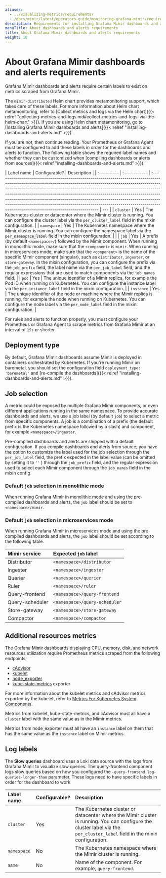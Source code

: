 ```yaml
---
aliases:
  - ../visualizing-metrics/requirements/
  - /docs/mimir/latest/operators-guide/monitoring-grafana-mimir/requirements/
description: Requirements for installing Grafana Mimir dashboards and alerts.
menuTitle: About dashboards and alerts requirements
title: About Grafana Mimir dashboards and alerts requirements
weight: 10
---
```


# About Grafana Mimir dashboards and alerts requirements

Grafana Mimir dashboards and alerts require certain labels to exist on metrics scraped from Grafana Mimir.

The `mimir-distributed` Helm chart provides metamonitoring support, which takes care of these labels.
For more information about Helm chart metamonitoring, refer to [Collect metrics and logs via the Helm chart]({{< relref "collecting-metrics-and-logs.md#collect-metrics-and-logs-via-the-helm-chart" >}}).
If you are using Helm chart metamonitoring, go to [Installing Grafana Mimir dashboards and alerts]({{< relref "installing-dashboards-and-alerts.md" >}}).

If you are not, then continue reading.
Your Prometheus or Grafana Agent must be configured to add these labels in order for the dashboards and alerts to function.
The following table shows the required label names and whether they can be customized when [compiling dashboards or alerts from sources]({{< relref "installing-dashboards-and-alerts.md" >}}).

| Label name  | Configurable? | Description                                                                                                                                                                                                                                                                                                                                                                                                                                                                                                                             |
| :---------- | :------------ | :-------------------------------------------------------------------------------------------------------------------------------------------------------------------------------------------------------------------------------------------------------------------------------------------------------------------------------------------------------------------------------------------------------------------------------------------------------------------------------------------------------------------------------------- | --- |
| `cluster`   | Yes           | The Kubernetes cluster or datacenter where the Mimir cluster is running. You can configure the cluster label via the `per_cluster_label` field in the mixin configuration.                                                                                                                                                                                                                                                                                                                                                              |
| `namespace` | Yes           | The Kubernetes namespace where the Mimir cluster is running. You can configure the namespace label via the `per_namespace_label` field in the mixin configuration.                                                                                                                                                                                                                                                                                                                                                                      |     |
| `job`       | Yes           | A prefix (by default `<namespace>/`) followed by the Mimir component. When running in monolithic mode, make sure that the `<component>` is `mimir`. When running in microservices mode, make sure that the `<component>` is the name of the specific Mimir component (singular), such as `distributor`, `ingester`, or `store-gateway`. In the mixin configuration, you can configure the prefix via the `job_prefix` field, the label name via the `per_job_label` field, and the regular expressions that are used to match components via the `job_names` field. |
| `pod`       | Yes           | The unique identifier of a Mimir replica, for example the Pod ID when running on Kubernetes. You can configure the instance label via the `per_instance_label` field in the mixin configuration.                                                                                                                                                                                                                                                                                                                                                   |
| `instance`  | Yes           | The unique identifier of the node or machine where the Mimir replica is running, for example the node when running on Kubernetes. You can configure the node label via the `per_node_label` field in the mixin configuration.                                                                                                                                                                                                                                                                                                                  |

For rules and alerts to function properly, you must configure your Prometheus or Grafana Agent to scrape metrics from Grafana Mimir at an interval of `15s` or shorter.

## Deployment type

By default, Grafana Mimir dashboards assume Mimir is deployed in containers orchestrated by Kubernetes.
If you're running Mimir on baremetal, you should set the configuration field `deployment_type: 'baremetal'` and [re-compile the dashboards]({{< relref "installing-dashboards-and-alerts.md" >}}).

## Job selection

A metric could be exposed by multiple Grafana Mimir components, or even different applications running in the same namespace.
To provide accurate dashboards and alerts, we use a job label (by default `job`) to select a metric from specific components.
A job is a combination of a prefix (the default prefix is the Kubernetes namespace followed by a slash) and component, for example `<namespace>/ingester`.

Pre-compiled dashboards and alerts are shipped with a default configuration.
If you compile dashboards and alerts from source; you have the option to customize the label used for the job selection through the `per_job_label` field, the prefix expected in the label value (can be omitted by setting it to `''` ) through the `job_prefix` field, and the regular expression used to select each Mimir component through the `job_names` field in the mixin config.

### Default `job` selection in monolithic mode

When running Grafana Mimir in monolithic mode and using the pre-compiled dashboards and alerts, the `job` label should be set to `<namespace>/mimir`.

### Default `job` selection in microservices mode

When running Grafana Mimir in microservices mode and using the pre-compiled dashboards and alerts, the `job` label should be set according to the following table.

| Mimir service   | Expected `job` label          |
| :-------------- | :---------------------------- |
| Distributor     | `<namespace>/distributor`     |
| Ingester        | `<namespace>/ingester`        |
| Querier         | `<namespace>/querier`         |
| Ruler           | `<namespace>/ruler`           |
| Query-frontend  | `<namespace>/query-frontend`  |
| Query-scheduler | `<namespace>/query-scheduler` |
| Store-gateway   | `<namespace>/store-gateway`   |
| Compactor       | `<namespace>/compactor`       |

## Additional resources metrics

The Grafana Mimir dashboards displaying CPU, memory, disk, and network resources utilization require Prometheus metrics scraped from the following endpoints:

- [cAdvisor](https://github.com/google/cadvisor)
- [kubelet](https://kubernetes.io/docs/concepts/cluster-administration/system-metrics/)
- [node_exporter](https://github.com/prometheus/node_exporter)
- [kube-state-metrics](https://github.com/kubernetes/kube-state-metrics) exporter

For more information about the kubelet metrics and cAdvisor metrics exported by the kubelet, refer to [Metrics For Kubernetes System Components](https://kubernetes.io/docs/concepts/cluster-administration/system-metrics/).

Metrics from kubelet, kube-state-metrics, and cAdvisor must all have a `cluster` label with the same value as in the
Mimir metrics.

Metrics from node_exporter must all have an `instance` label on them that has the same value as the `instance` label on Mimir metrics.

## Log labels

The **Slow queries** dashboard uses a Loki data source with the logs from Grafana Mimir to visualize slow queries. The query-frontend component logs slow queries based on how you configured the `-query-frontend.log-queries-longer-than` parameter.
These logs need to have specific labels in order for the dashboard to work.

| Label name  | Configurable? | Description                                                                                                                                                                |
| :---------- | :------------ | :------------------------------------------------------------------------------------------------------------------------------------------------------------------------- |
| `cluster`   | Yes           | The Kubernetes cluster or datacenter where the Mimir cluster is running. You can configure the cluster label via the `per_cluster_label` field in the mixin configuration. |
| `namespace` | No            | The Kubernetes namespace where the Mimir cluster is running.                                                                                                               |
| `name`      | No            | Name of the component. For example, `query-frontend`.                                                                                                                      |
